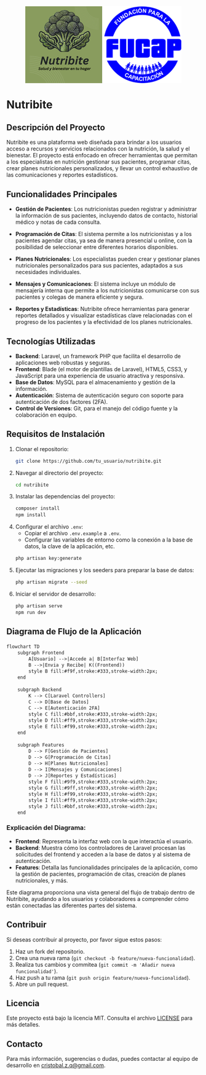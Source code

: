 <div style="text-align: center;">
    <img src="/public/images/NutribiteLogo.png" alt="Logo 1" style="width:200px; height:auto; vertical-align: middle;"> 
      <img src="/public/images/images.png" alt="Logo 1" style="width:203px; height:auto; vertical-align: middle;">
</div>

# Nutribite

## Descripción del Proyecto

Nutribite es una plataforma web diseñada para brindar a los usuarios acceso a recursos y servicios relacionados con la nutrición, la salud y el bienestar. El proyecto está enfocado en ofrecer herramientas que permitan a los especialistas en nutrición gestionar sus pacientes, programar citas, crear planes nutricionales personalizados, y llevar un control exhaustivo de las comunicaciones y reportes estadísticos.

## Funcionalidades Principales

- **Gestión de Pacientes**: Los nutricionistas pueden registrar y administrar la información de sus pacientes, incluyendo datos de contacto, historial médico y notas de cada consulta.

- **Programación de Citas**: El sistema permite a los nutricionistas y a los pacientes agendar citas, ya sea de manera presencial u online, con la posibilidad de seleccionar entre diferentes horarios disponibles.

- **Planes Nutricionales**: Los especialistas pueden crear y gestionar planes nutricionales personalizados para sus pacientes, adaptados a sus necesidades individuales.

- **Mensajes y Comunicaciones**: El sistema incluye un módulo de mensajería interna que permite a los nutricionistas comunicarse con sus pacientes y colegas de manera eficiente y segura.

- **Reportes y Estadísticas**: Nutribite ofrece herramientas para generar reportes detallados y visualizar estadísticas clave relacionadas con el progreso de los pacientes y la efectividad de los planes nutricionales.

## Tecnologías Utilizadas

- **Backend**: Laravel, un framework PHP que facilita el desarrollo de aplicaciones web robustas y seguras.
- **Frontend**: Blade (el motor de plantillas de Laravel), HTML5, CSS3, y JavaScript para una experiencia de usuario atractiva y responsiva.
- **Base de Datos**: MySQL para el almacenamiento y gestión de la información.
- **Autenticación**: Sistema de autenticación seguro con soporte para autenticación de dos factores (2FA).
- **Control de Versiones**: Git, para el manejo del código fuente y la colaboración en equipo.

## Requisitos de Instalación

1. Clonar el repositorio:
   ```bash
   git clone https://github.com/tu_usuario/nutribite.git
   ```
2. Navegar al directorio del proyecto:
   ```bash
   cd nutribite
   ```
3. Instalar las dependencias del proyecto:
   ```bash
   composer install
   npm install
   ```
4. Configurar el archivo `.env`:
   - Copiar el archivo `.env.example` a `.env`.
   - Configurar las variables de entorno como la conexión a la base de datos, la clave de la aplicación, etc.
   ```bash
   php artisan key:generate
   ```
5. Ejecutar las migraciones y los seeders para preparar la base de datos:
   ```bash
   php artisan migrate --seed
   ```
6. Iniciar el servidor de desarrollo:
   ```bash
   php artisan serve
   npm run dev
   ```



## Diagrama de Flujo de la Aplicación


```mermaid
flowchart TD
    subgraph Frontend
        A[Usuario] -->|Accede a| B[Interfaz Web]
        B -->|Envia y Recibe| K((Frontend))
        style B fill:#f9f,stroke:#333,stroke-width:2px;
    end

    subgraph Backend
        K --> C[Laravel Controllers]
        C --> D[Base de Datos]
        C --> E[Autenticación 2FA]
        style C fill:#bbf,stroke:#333,stroke-width:2px;
        style D fill:#ff9,stroke:#333,stroke-width:2px;
        style E fill:#f99,stroke:#333,stroke-width:2px;
    end

    subgraph Features
        D --> F[Gestión de Pacientes]
        D --> G[Programación de Citas]
        D --> H[Planes Nutricionales]
        D --> I[Mensajes y Comunicaciones]
        D --> J[Reportes y Estadísticas]
        style F fill:#9f9,stroke:#333,stroke-width:2px;
        style G fill:#9ff,stroke:#333,stroke-width:2px;
        style H fill:#f99,stroke:#333,stroke-width:2px;
        style I fill:#ff9,stroke:#333,stroke-width:2px;
        style J fill:#bbf,stroke:#333,stroke-width:2px;
    end

```

### Explicación del Diagrama:

- **Frontend**: Representa la interfaz web con la que interactúa el usuario.
- **Backend**: Muestra cómo los controladores de Laravel procesan las solicitudes del frontend y acceden a la base de datos y al sistema de autenticación.
- **Features**: Detalla las funcionalidades principales de la aplicación, como la gestión de pacientes, programación de citas, creación de planes nutricionales, y más.
  
Este diagrama proporciona una vista general del flujo de trabajo dentro de Nutribite, ayudando a los usuarios y colaboradores a comprender cómo están conectadas las diferentes partes del sistema.


## Contribuir

Si deseas contribuir al proyecto, por favor sigue estos pasos:

1. Haz un fork del repositorio.
2. Crea una nueva rama (`git checkout -b feature/nueva-funcionalidad`).
3. Realiza tus cambios y commitea (`git commit -m 'Añadir nueva funcionalidad'`).
4. Haz push a tu rama (`git push origin feature/nueva-funcionalidad`).
5. Abre un pull request.

## Licencia

Este proyecto está bajo la licencia MIT. Consulta el archivo [LICENSE](LICENSE) para más detalles.

## Contacto

Para más información, sugerencias o dudas, puedes contactar al equipo de desarrollo en [cristobal.z.q@gmail.com](mailto:cristobal.z.q@gmail.com).



